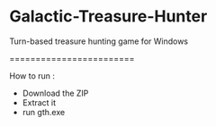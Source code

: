 Galactic-Treasure-Hunter
========================

Turn-based treasure hunting game for Windows

========================

How to run :
- Download the ZIP
- Extract it
- run gth.exe
